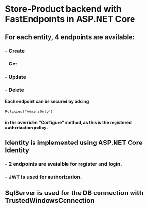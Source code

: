 # Store-Product backend with FastEndpoints in ASP.NET Core

## For each entity, 4 endpoints are available:
### - Create
### - Get
### - Update
### - Delete
#### Each endpoint can be secured by adding 
```
Policies("AdminsOnly")

```
#### in the overriden "Configure" method, as this is the registered authorization policy.

## Identity is implemented using ASP.NET Core Identity
### - 2 endpoints are avaialble for register and login.
### - JWT is used for authorization.

## SqlServer is used for the DB connection with TrustedWindowsConnection

